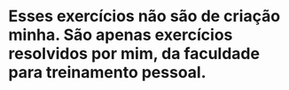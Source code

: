 # Esses exercícios não são de criação minha. São apenas exercícios resolvidos por mim, da faculdade para treinamento pessoal.

